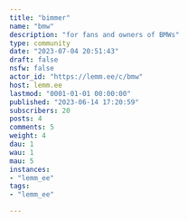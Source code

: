 ```yaml
---
title: "bimmer" 
name: "bmw"
description: "for fans and owners of BMWs"
type: community
date: "2023-07-04 20:51:43"
draft: false
nsfw: false
actor_id: "https://lemm.ee/c/bmw"
host: lemm.ee
lastmod: "0001-01-01 00:00:00"
published: "2023-06-14 17:20:59"
subscribers: 20
posts: 4
comments: 5
weight: 4
dau: 1
wau: 1
mau: 5
instances:
- "lemm_ee"
tags: 
- "lemm_ee"

---
```

